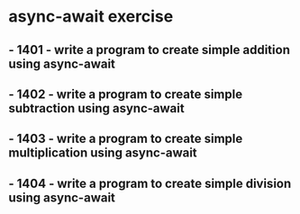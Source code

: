 # async-await exercise

## - 1401 - write a program to create simple addition using async-await

## - 1402 - write a program to create simple subtraction using async-await

## - 1403 - write a program to create simple multiplication using async-await

## - 1404 - write a program to create simple division using async-await